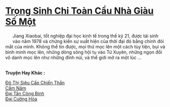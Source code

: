 <a href="https://truyentiki.com/trong-sinh-chi-toan-cau-nha-giau-so-mot.33937/" title="Trọng Sinh Chi Toàn Cầu Nhà Giàu Số Một"><h1>Trọng Sinh Chi Toàn Cầu Nhà Giàu Số Một</h1></a><div style="display:table"><img align="right" style="float: left; padding: 10px;" src="https://truyentiki.com/images/story/200x260/33937.jpg" alt="">Jiang Xiaobai, tốt nghiệp đại học kinh tế trong thế kỷ 21, được tái sinh vào năm 1978 và chứng kiến ​​sự xuất hiện của thời đại đó bằng chính đôi mắt của mình. Không thể tin được, mọi thứ mọc lên một cách tùy tiện, bụi và bình minh mọc lên, những dòng sông hội tụ vào Tứ Xuyên, những ngọn đồi vô danh mọc lên như những đỉnh núi, và thế giới mở ra một lúc ...</div><p><br><b>Truyện Hay Khác :</b></p><a href="https://truyentiki.com/do-thi-sieu-cap-chien-than.33936/" alt="Đô Thị Siêu Cấp Chiến Thần">Đô Thị Siêu Cấp Chiến Thần</a><br/><a href="https://www.pinterest.com/pin/594756694531360246" alt="Cẩm Năm">Cẩm Năm</a><br/><a href="https://github.com/nownovels/top500/tree/master/truyenhay/33940/" alt="Đại Tần Công Binh">Đại Tần Công Binh</a><br/><a href="https://www.plurk.com/p/nv0yp2" alt="Đại Cường Hóa">Đại Cường Hóa</a><br/>